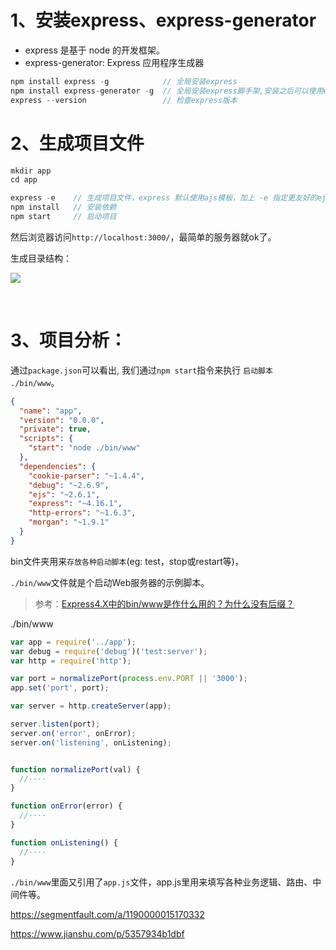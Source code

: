 # 1、安装express、express-generator

- express 是基于 node 的开发框架。
- express-generator: Express 应用程序生成器

```js
npm install express -g            // 全局安装express
npm install express-generator -g  // 全局安装express脚手架,安装之后可以使用express命令
express --version                 // 检查express版本
```

# 2、生成项目文件

```js
mkdir app
cd app

express -e    // 生成项目文件，express 默认使用ajs模板，加上 -e 指定更友好的ejs模板
npm install   // 安装依赖
npm start     // 启动项目
```
然后浏览器访问`http://localhost:3000/`，最简单的服务器就ok了。

生成目录结构：

![](https://github.com/Vuact/document/blob/main/base/node/images/75F3EF67680BB83257A9BCD014ECD035.jpg?raw=true)

<br>

# 3、项目分析：

通过`package.json`可以看出, 我们通过`npm start`指令来执行  `启动脚本 ./bin/www`。
```json
{
  "name": "app",
  "version": "0.0.0",
  "private": true,
  "scripts": {
    "start": "node ./bin/www"
  },
  "dependencies": {
    "cookie-parser": "~1.4.4",
    "debug": "~2.6.9",
    "ejs": "~2.6.1",
    "express": "~4.16.1",
    "http-errors": "~1.6.3",
    "morgan": "~1.9.1"
  }
}
```

bin文件夹用来`存放各种启动脚本`(eg: test，stop或restart等)，

`./bin/www`文件就是个启动Web服务器的示例脚本。

>参考：[Express4.X中的bin/www是作什么用的？为什么没有后缀？](https://www.cnblogs.com/fhen/p/6378855.html)

./bin/www

```js
var app = require('../app');
var debug = require('debug')('test:server');
var http = require('http');

var port = normalizePort(process.env.PORT || '3000');
app.set('port', port);

var server = http.createServer(app);

server.listen(port);
server.on('error', onError);
server.on('listening', onListening);


function normalizePort(val) {
  //····
}

function onError(error) {
  //····
}

function onListening() {
  //····
}
```

`./bin/www`里面又引用了`app.js`文件，app.js里用来填写各种业务逻辑、路由、中间件等。


https://segmentfault.com/a/1190000015170332

https://www.jianshu.com/p/5357934b1dbf
